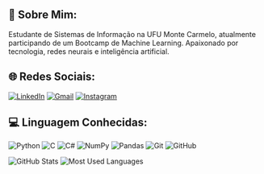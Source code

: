 ## 👋 Sobre Mim:
Estudante de Sistemas de Informação na UFU Monte Carmelo, atualmente participando de um Bootcamp de Machine Learning.
Apaixonado por tecnologia, redes neurais e inteligência artificial.


## 🌐 Redes Sociais:
[![LinkedIn](https://img.shields.io/badge/LinkedIn-%230077B5.svg?logo=linkedin&logoColor=white)](https://www.linkedin.com/in/ronny-gabryel-colatino-de-souza-5758272b8?utm_source=share&utm_campaign=share_via&utm_content=profile&utm_medium=android_app)
[![Gmail](https://img.shields.io/badge/Gmail-D14836?logo=gmail&logoColor=white)](mailto:ronnygabrielcolatino@gmail.com)
[![Instagram](https://img.shields.io/badge/Instagram-%23E4405F.svg?logo=Instagram&logoColor=white)](https://www.instagram.com/ronyn_biel/)

## 💻 Linguagem Conhecidas:
![Python](https://img.shields.io/badge/python-3670A0?style=for-the-badge&logo=python&logoColor=ffdd54) 
![C](https://img.shields.io/badge/c-%2300599C.svg?style=for-the-badge&logo=c&logoColor=white) 
![C#](https://img.shields.io/badge/c%23-%23239120.svg?style=for-the-badge&logo=csharp&logoColor=white) 
![NumPy](https://img.shields.io/badge/numpy-%23013243.svg?style=for-the-badge&logo=numpy&logoColor=white) 
![Pandas](https://img.shields.io/badge/pandas-%23150458.svg?style=for-the-badge&logo=pandas&logoColor=white) 
![Git](https://img.shields.io/badge/git-%23F05033.svg?style=for-the-badge&logo=git&logoColor=white) 
![GitHub](https://img.shields.io/badge/github-%23121011.svg?style=for-the-badge&logo=github&logoColor=white)

![GitHub Stats](https://github-readme-stats.vercel.app/api?username=RonnyGabryel&show_icons=true&theme=dark) ![Most Used Languages](https://github-readme-stats.vercel.app/api/top-langs/?username=RonnyGabryel&theme=dark&hide_border=false&include_all_commits=true&count_private=false&layout=compact) 
